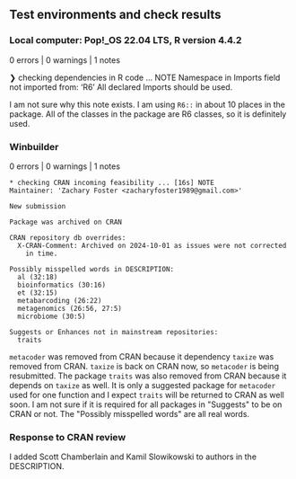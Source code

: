 ## Test environments and check results

### Local computer: Pop!_OS 22.04 LTS, R version 4.4.2

0 errors | 0 warnings | 1 notes

❯ checking dependencies in R code ... NOTE
  Namespace in Imports field not imported from: ‘R6’
    All declared Imports should be used.
    
I am not sure why this note exists. I am using `R6::` in about 10 places in the package.
All of the classes in the package are R6 classes, so it is definitely used.



### Winbuilder

0 errors | 0 warnings | 1 notes

```
* checking CRAN incoming feasibility ... [16s] NOTE
Maintainer: 'Zachary Foster <zacharyfoster1989@gmail.com>'

New submission

Package was archived on CRAN

CRAN repository db overrides:
  X-CRAN-Comment: Archived on 2024-10-01 as issues were not corrected
    in time.

Possibly misspelled words in DESCRIPTION:
  al (32:18)
  bioinformatics (30:16)
  et (32:15)
  metabarcoding (26:22)
  metagenomics (26:56, 27:5)
  microbiome (30:5)
  
Suggests or Enhances not in mainstream repositories:
  traits
```

`metacoder` was removed from CRAN because it dependency `taxize` was removed from CRAN.
`taxize` is back on CRAN now, so `metacoder` is being resubmitted.
The package `traits` was also removed from CRAN because it depends on `taxize` as well.
It is only a suggested package for `metacoder` used for one function and I expect `traits` will be returned to CRAN as well soon.
I am not sure if it is required for all packages in "Suggests" to be on CRAN or not.
The "Possibly misspelled words" are all real words.


### Response to CRAN review

I added Scott Chamberlain and Kamil Slowikowski to authors in the DESCRIPTION.